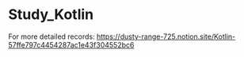 # Study_Kotlin

For more detailed records:
https://dusty-range-725.notion.site/Kotlin-57ffe797c4454287ac1e43f304552bc6